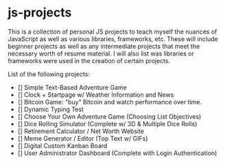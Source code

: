 # js-projects
This is a collection of personal JS projects to teach myself the nuances of JavaScript as well as various libraries, frameworks, etc. These will include beginner projects as well as any intermediate projects that meet the necessary worth of resume material. I will also list was libraries or frameworks were used in the creation of certain projects.

List of the following projects:
- [] Simple Text-Based Adventure Game
- [] Clock + Startpage w/ Weather Information and News
- [] Bitcoin Game: "buy" Bitcoin and watch performance over time.
- [] Dynamic Typing Test
- [] Choose Your Own Adventure Game (Choosing List Objectives)
- [] Dice Rolling Simulator (Complete w/ 3D & Multiple Dice Rolls)
- [] Retirement Calculator / Net Worth Website
- [] Meme Generator / Editor (Top Text w/ GIFs)
- [] Digital Custom Kanban Board
- [] User Administrator Dashboard (Complete with Login Authentication)
